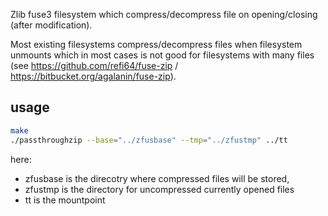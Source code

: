 Zlib fuse3 filesystem which compress/decompress file on opening/closing (after modification).

Most existing filesystems compress/decompress files when filesystem unmounts which in most cases is not good for filesystems with many files (see https://github.com/refi64/fuse-zip / https://bitbucket.org/agalanin/fuse-zip).

## usage
```bash
make
./passthroughzip --base="../zfusbase" --tmp="../zfustmp" ../tt
```

here:
  - zfusbase is the direcotry where compressed files will be stored,
  - zfustmp is the directory for uncompressed currently opened files
  - tt is the mountpoint
  
